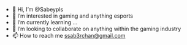 - 👋 Hi, I’m @Sabeypls
- 👀 I’m interested in gaming and anything esports
- 🌱 I’m currently learning ...
- 💞️ I’m looking to collaborate on anything within the gaming industry
- 📫 How to reach me ssab3rchan@gmail.com

<!---
Sabeypls/Sabeypls is a ✨ special ✨ repository because its `README.md` (this file) appears on your GitHub profile.
You can click the Preview link to take a look at your changes.
--->
